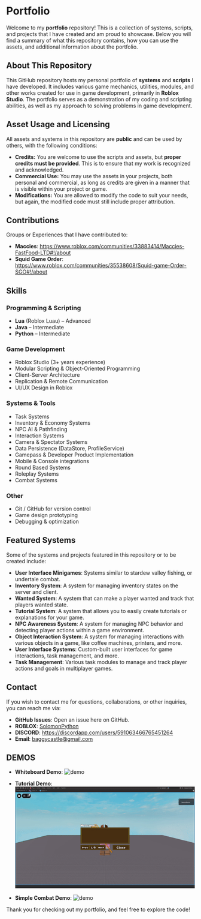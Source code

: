 # Portfolio

Welcome to my **portfolio** repository! This is a collection of systems, scripts, and projects that I have created and am proud to showcase. Below you will find a summary of what this repository contains, how you can use the assets, and additional information about the portfolio.

## About This Repository

This GitHub repository hosts my personal portfolio of **systems** and **scripts** I have developed. It includes various game mechanics, utilities, modules, and other works created for use in game development, primarily in **Roblox Studio**. The portfolio serves as a demonstration of my coding and scripting abilities, as well as my approach to solving problems in game development.

## Asset Usage and Licensing

All assets and systems in this repository are **public** and can be used by others, with the following conditions:
- **Credits:** You are welcome to use the scripts and assets, but **proper credits must be provided**. This is to ensure that my work is recognized and acknowledged.
- **Commercial Use:** You may use the assets in your projects, both personal and commercial, as long as credits are given in a manner that is visible within your project or game.
- **Modifications:** You are allowed to modify the code to suit your needs, but again, the modified code must still include proper attribution.

## Contributions

Groups or Experiences that I have contributed to:
- **Maccies**: https://www.roblox.com/communities/33883414/Maccies-FastFood-LTD#!/about 
- **Squid Game Order**: https://www.roblox.com/communities/35538608/Squid-game-Order-SGO#!/about

## Skills

### Programming & Scripting
- **Lua** (Roblox Luau) – Advanced
- **Java** – Intermediate
- **Python** – Intermediate

### Game Development
- Roblox Studio (3+ years experience)
- Modular Scripting & Object-Oriented Programming
- Client-Server Architecture
- Replication & Remote Communication
- UI/UX Design in Roblox

### Systems & Tools
- Task Systems
- Inventory & Economy Systems
- NPC AI & Pathfinding
- Interaction Systems
- Camera & Spectator Systems
- Data Persistence (DataStore, ProfileService)
- Gamepass & Developer Product Implementation
- Mobile & Console integrations
- Round Based Systems
- Roleplay Systems
- Combat Systems

### Other
- Git / GitHub for version control
- Game design prototyping
- Debugging & optimization

## Featured Systems

Some of the systems and projects featured in this repository or to be created include:
- **User Interface Minigames**: Systems similar to stardew valley fishing, or undertale combat.
- **Inventory System**: A system for managing inventory states on the server and client.
- **Wanted System**: A system that can make a player wanted and track that players wanted state.
- **Tutorial System**: A system that allows you to easily create tutorials or explanations for your game.
- **NPC Awareness System**: A system for managing NPC behavior and detecting player actions within a game environment.
- **Object Interaction System**: A system for managing interactions with various objects in a game, like coffee machines, printers, and more.
- **User Interface Systems**: Custom-built user interfaces for game interactions, task management, and more.
- **Task Management**: Various task modules to manage and track player actions and goals in multiplayer games.

## Contact

If you wish to contact me for questions, collaborations, or other inquiries, you can reach me via:
- **GitHub Issues**: Open an issue here on GitHub.
- **ROBLOX**: [SolomonPython](https://www.roblox.com/users/1134085494/profile)
- **DISCORD**: https://discordapp.com/users/591063466765451264
- **Email**: baggycastle@gmail.com

## DEMOS

- **Whiteboard Demo**:
![demo](https://github.com/SolomonPython/Portfolio/blob/main/Assets/whiteboard-demo.gif)

- **Tutorial Demo**:
![demo](https://github.com/SolomonPython/Portfolio/blob/main/Assets/tutorial-demo.gif)

- **Simple Combat Demo**:
![demo](https://github.com/SolomonPython/Portfolio/blob/main/Assets/Combat-demo.gif)

Thank you for checking out my portfolio, and feel free to explore the code!
